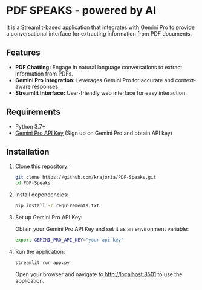 # PDF SPEAKS - powered by AI

It is a Streamlit-based application that integrates with Gemini Pro to provide a conversational interface for extracting information from PDF documents.

## Features

- **PDF Chatting:** Engage in natural language conversations to extract information from PDFs.
- **Gemini Pro Integration:** Leverages Gemini Pro for accurate and context-aware responses.
- **Streamlit Interface:** User-friendly web interface for easy interaction.

## Requirements

- Python 3.7+
- [Gemini Pro API Key](https://gemini-pro.com/) (Sign up on Gemini Pro and obtain API key)

## Installation

1. Clone this repository:

    ```bash
    git clone https://github.com/krajoria/PDF-Speaks.git
    cd PDF-Speaks
    ```

2. Install dependencies:

    ```bash
    pip install -r requirements.txt
    ```

3. Set up Gemini Pro API Key:

    Obtain your Gemini Pro API Key and set it as an environment variable:

    ```bash
    export GEMINI_PRO_API_KEY="your-api-key"
    ```

4. Run the application:

    ```bash
    streamlit run app.py
    ```

    Open your browser and navigate to [http://localhost:8501](http://localhost:8501) to use the application.
